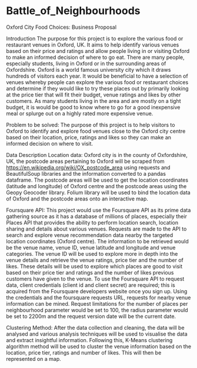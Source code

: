 # Battle_of_Neighbourhoods
Oxford City Food Choices: Business Proposal

Introduction
The purpose for this project is to explore the various food or restaurant venues in Oxford, UK. It aims to help identify various venues based on their price and ratings and allow people living in or visiting Oxford to make an informed decision of where to go eat.
There are many people, especially students, living in Oxford or in the surrounding areas of Oxfordshire. Oxford is a world famous university city which it draws hundreds of visitors each year. It would be beneficial to have a selection of venues whereby people can explore the various food or restaurant choices and determine if they would like to try these places out by primarily looking at the price tier that will fit their budget, venue ratings and likes by other customers. As many students living in the area and are mostly on a tight budget, it is would be good to know where to go for a good inexpensive meal or splurge out on a highly rated more expensive venue. 

Problem to be solved:
The purpose of this project is to help visitors to Oxford to identify and explore food venues close to the Oxford city centre based on their location, price, ratings and likes so they can make an informed decision on where to visit.

Data Description
Location data:
Oxford city is in the county of Oxfordshire, UK, the postcode areas pertaining to Oxford will be scraped from https://en.wikipedia.org/wiki/OX_postcode_area using requests and BeautifulSoup libraries and the information converted to a pandas dataframe. The postcode areas will be used to get the location coordinates (latitude and longitude) of Oxford centre and the postcode areas using the Geopy Geocoder library. Folium library will be used to bind the location data of Oxford and the postcode areas onto an interactive map.

Foursquare API: 
This project would use the Foursquare API as its prime data gathering source as it has a database of millions of places, especially their Places API that provides the ability to perform location search, location sharing and details about various venues. Requests are made to the API to search and explore venue recommendation data nearby the targeted location coordinates (Oxford centre). The information to be retrieved would be the venue name, venue ID, venue latitude and longitude and venue categories. The venue ID will be used to explore more in depth into the venue details and retrieve the venue ratings, price tier and the number of likes. These details will be used to explore which places are good to visit based on their price tier and ratings and the number of likes previous customers have given to the venue.
To use the Foursquare API to request data, client credentials (client id and client secret) are required; this is acquired from the Foursquare developers website once you sign up. Using the credentials and the foursquare requests URL, requests for nearby venue information can be mined. Request limitations for the number of places per neighbourhood parameter would be set to 100, the radius parameter would be set to 2200m and the request version date will be the current date.

Clustering Method:
After the data collection and cleaning, the data will be analysed and various analysis techniques will be used to visualise the data and extract insightful information. Following this, K-Means clustering algorithm method will be used to cluster the venue information based on the location, price tier, ratings and number of likes. This will then be represented on a map.


